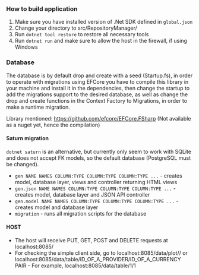 ### How to build application

1. Make sure you have installed version of .Net SDK defined in `global.json`
2. Change your directory to src/RepositoryManager/
2. Run `dotnet tool restore` to restore all necessary tools
3. Run `dotnet run` and make sure to allow the host in the firewall, if using Windows

### Database

The database is by default drop and create with a seed (Startup.fs), in order to operate with migrations using EFCore you have to compile this library in your machine and install it in the dependencies, then change the startup to add the migrations support to the desired database, as well as change the drop and create functions in the Context Factory to Migrations, in order to make a runtime migration.

Library mentioned: https://github.com/efcore/EFCore.FSharp (Not available as a nuget yet, hence the compilation)

#### Saturn migration

`dotnet saturn` is an alternative, but currently only seem to work with SQLite and does not accept FK models, so the default database (PostgreSQL must be changed).

* `gen NAME NAMES COLUMN:TYPE COLUMN:TYPE COLUMN:TYPE ...` - creates model, database layer, views and controller returning HTML views
* `gen.json NAME NAMES COLUMN:TYPE COLUMN:TYPE COLUMN:TYPE ...` - creates model, database layer and JSON API controller
* `gen.model NAME NAMES COLUMN:TYPE COLUMN:TYPE COLUMN:TYPE ...` - creates model and database layer
* `migration` - runs all migration scripts for the database

#### HOST

* The host will receive PUT, GET, POST and DELETE requests at localhost:8085/
* For checking the simple client side, go to localhost:8085/data/plot/<ID OF A PROVIDER>/<ID OF A CURRENCY PAIR> or localhost:8085/data/table/ID_OF_A_PROVIDER/ID_OF_A_CURRENCY PAIR - For example, localhost:8085/data/table/1/1

